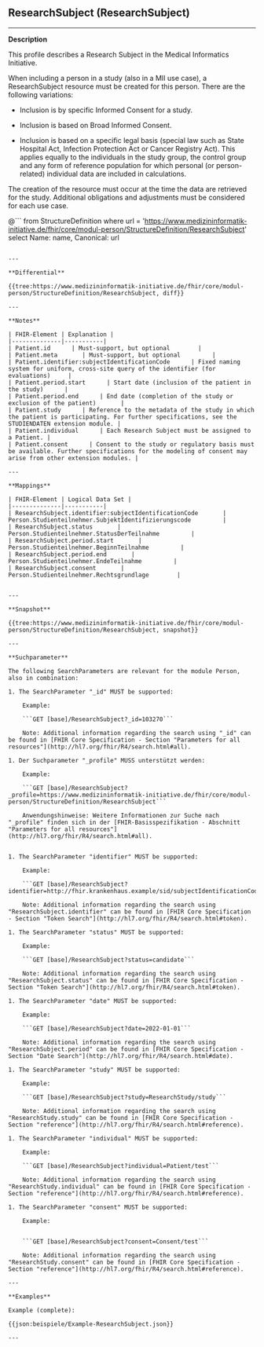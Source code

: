 ## ResearchSubject (ResearchSubject)

---

**Description**

This profile describes a Research Subject in the Medical Informatics Initiative.

When including a person in a study (also in a MII use case), a ResearchSubject resource must be created for this person. There are the following variations:

* Inclusion is by specific Informed Consent for a study.

* Inclusion is based on Broad Informed Consent.

* Inclusion is based on a specific legal basis (special law such as State Hospital Act, Infection Protection Act or Cancer Registry Act). This applies equally to the individuals in the study group, the control group and any form of reference population for which personal (or person-related) individual data are included in calculations.

The creation of the resource must occur at the time the data are retrieved for the study. Additional obligations and adjustments must be considered for each use case.

@```
from StructureDefinition where url = 'https://www.medizininformatik-initiative.de/fhir/core/modul-person/StructureDefinition/ResearchSubject' select Name: name, Canonical: url
```

---

**Differential**

{{tree:https://www.medizininformatik-initiative.de/fhir/core/modul-person/StructureDefinition/ResearchSubject, diff}}

---

**Notes**

| FHIR-Element | Explanation |
|--------------|-----------|
| Patient.id      | Must-support, but optional        |
| Patient.meta       | Must-support, but optional         |
| Patient.identifier:subjectIdentificationCode      | Fixed naming system for uniform, cross-site query of the identifier (for evaluations)     |
| Patient.period.start      | Start date (inclusion of the patient in the study)      |
| Patient.period.end      | End date (completion of the study or exclusion of the patient)       |
| Patient.study      | Reference to the metadata of the study in which the patient is participating. For further specifications, see the STUDIENDATEN extension module. |
| Patient.individual      | Each Research Subject must be assigned to a Patient. |
| Patient.consent      | Consent to the study or regulatory basis must be available. Further specifications for the modeling of consent may arise from other extension modules. |

---

**Mappings**

| FHIR-Element | Logical Data Set |
|--------------|-----------|
| ResearchSubject.identifier:subjectIdentificationCode       | Person.Studienteilnehmer.SubjektIdentifizierungscode         |
| ResearchSubject.status       | Person.Studienteilnehmer.StatusDerTeilnahme         |
| ResearchSubject.period.start       | Person.Studienteilnehmer.BeginnTeilnahme         |
| ResearchSubject.period.end       | Person.Studienteilnehmer.EndeTeilnahme         |
| ResearchSubject.consent       | Person.Studienteilnehmer.Rechtsgrundlage        |


---

**Snapshot**

{{tree:https://www.medizininformatik-initiative.de/fhir/core/modul-person/StructureDefinition/ResearchSubject, snapshot}}

---

**Suchparameter**

The following SearchParameters are relevant for the module Person, also in combination:

1. The SearchParameter "_id" MUST be supported:

    Example:

    ```GET [base]/ResearchSubject?_id=103270```

    Note: Additional information regarding the search using "_id" can be found in [FHIR Core Specification - Section "Parameters for all resources"](http://hl7.org/fhir/R4/search.html#all).

1. Der Suchparameter "_profile" MUSS unterstützt werden:

    Example:

    ```GET [base]/ResearchSubject?_profile=https://www.medizininformatik-initiative.de/fhir/core/modul-person/StructureDefinition/ResearchSubject```

    Anwendungshinweise: Weitere Informationen zur Suche nach "_profile" finden sich in der [FHIR-Basisspezifikation - Abschnitt "Parameters for all resources"](http://hl7.org/fhir/R4/search.html#all).


1. The SearchParameter "identifier" MUST be supported:

    Example:

    ```GET [base]/ResearchSubject?identifier=http://fhir.krankenhaus.example/sid/subjectIdentificationCode|1032702```

    Note: Additional information regarding the search using "ResearchSubject.identifier" can be found in [FHIR Core Specification - Section "Token Search"](http://hl7.org/fhir/R4/search.html#token).

1. The SearchParameter "status" MUST be supported:

    Example:

    ```GET [base]/ResearchSubject?status=candidate```

    Note: Additional information regarding the search using "ResearchSubject.status" can be found in [FHIR Core Specification - Section "Token Search"](http://hl7.org/fhir/R4/search.html#token).

1. The SearchParameter "date" MUST be supported:

    Example:

    ```GET [base]/ResearchSubject?date=2022-01-01```

    Note: Additional information regarding the search using "ResearchSubject.period" can be found in [FHIR Core Specification - Section "Date Search"](http://hl7.org/fhir/R4/search.html#date).

1. The SearchParameter "study" MUST be supported:

    Example:

    ```GET [base]/ResearchSubject?study=ResearchStudy/study```

    Note: Additional information regarding the search using "ResearchStudy.study" can be found in [FHIR Core Specification - Section "reference"](http://hl7.org/fhir/R4/search.html#reference).

1. The SearchParameter "individual" MUST be supported:

    Example:

    ```GET [base]/ResearchSubject?individual=Patient/test```

    Note: Additional information regarding the search using "ResearchStudy.individual" can be found in [FHIR Core Specification - Section "reference"](http://hl7.org/fhir/R4/search.html#reference).

1. The SearchParameter "consent" MUST be supported:

    Example:


    ```GET [base]/ResearchSubject?consent=Consent/test```

    Note: Additional information regarding the search using "ResearchStudy.consent" can be found in [FHIR Core Specification - Section "reference"](http://hl7.org/fhir/R4/search.html#reference).

---

**Examples**

Example (complete):

{{json:beispiele/Example-ResearchSubject.json}}

---